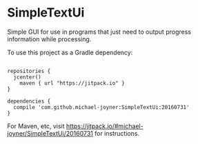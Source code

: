 # SimpleTextUi
Simple GUI for use in programs that just need to output progress information while processing.

To use this project as a Gradle dependency:
```

repositories {
  jcenter()
	maven { url "https://jitpack.io" }
}

dependencies {
  compile 'com.github.michael-joyner:SimpleTextUi:20160731'
}
```

For Maven, etc, visit https://jitpack.io/#michael-joyner/SimpleTextUi/20160731 for instructions.
